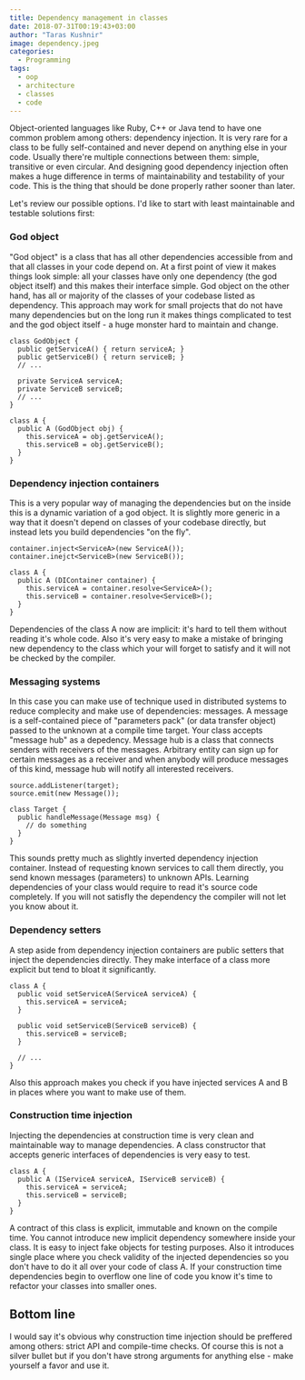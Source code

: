 ```yaml
---
title: Dependency management in classes
date: 2018-07-31T00:19:43+03:00
author: "Taras Kushnir"
image: dependency.jpeg
categories:
  - Programming
tags:
  - oop
  - architecture
  - classes
  - code
---
```


Object-oriented languages like Ruby, C++ or Java tend to have one common problem among others: dependency injection. It is very rare for a class to be fully self-contained and never depend on anything else in your code. Usually there're multiple connections between them: simple, transitive or even circular. And designing good dependency injection often makes a huge difference in terms of maintainability and testability of your code. This is the thing that should be done properly rather sooner than later.

Let's review our possible options. I'd like to start with least maintainable and testable solutions first:

### God object

"God object" is a class that has all other dependencies accessible from and that all classes in your code depend on. At a first point of view it makes things look simple: all your classes have only one dependency (the god object itself) and this makes their interface simple. God object on the other hand, has all or majority of the classes of your codebase listed as dependency. This approach may work for small projects that do not have many dependencies but on the long run it makes things complicated to test and the god object itself - a huge monster hard to maintain and change.

```
class GodObject {
  public getServiceA() { return serviceA; }
  public getServiceB() { return serviceB; }
  // ...

  private ServiceA serviceA;
  private ServiceB serviceB;
  // ...
}

class A {
  public A (GodObject obj) {
    this.serviceA = obj.getServiceA();
    this.serviceB = obj.getServiceB();
  }
}
```

### Dependency injection containers

This is a very popular way of managing the dependencies but on the inside this is a dynamic variation of a god object. It is slightly more generic in a way that it doesn't depend on classes of your codebase directly, but instead lets you build dependencies "on the fly".

```
container.inject<ServiceA>(new ServiceA());
container.inejct<ServiceB>(new ServiceB());

class A {
  public A (DIContainer container) {
    this.serviceA = container.resolve<ServiceA>();
    this.serviceB = container.resolve<ServiceB>();
  }
}
```

Dependencies of the class A now are implicit: it's hard to tell them without reading it's whole code. Also it's very easy to make a mistake of bringing new dependency to the class which your will forget to satisfy and it will not be checked by the compiler.


### Messaging systems

In this case you can make use of technique used in distributed systems to reduce complecity and make use of dependencies: messages. A message is a self-contained piece of "parameters pack" (or data transfer object) passed to the unknown at a compile time target. Your class accepts "message hub" as a depedency. Message hub is a class that connects senders with receivers of the messages. Arbitrary entity can sign up for certain messages as a receiver and when anybody will produce messages of this kind, message hub will notify all interested receivers. 

```
source.addListener(target);
source.emit(new Message());

class Target {
  public handleMessage(Message msg) {
    // do something
  }
}
```

This sounds pretty much as slightly inverted dependency injection container. Instead of requesting known services to call them directly, you send known messages (parameters) to unknown APIs. Learning dependencies of your class would require to read it's source code completely. If you will not satisfly the dependency the compiler will not let you know about it. 


### Dependency setters

A step aside from dependency injection containers are public setters that inject the dependencies directly. They make interface of a class more explicit but tend to bloat it significantly.

```
class A {
  public void setServiceA(ServiceA serviceA) {
    this.serviceA = serviceA;
  }
  
  public void setServiceB(ServiceB serviceB) {
    this.serviceB = serviceB;
  }
  
  // ...
}
```

Also this approach makes you check if you have injected services A and B in places where you want to make use of them.

### Construction time injection

Injecting the dependencies at construction time is very clean and maintainable way to manage dependencies. A class constructor that accepts generic interfaces of dependencies is very easy to test.

```
class A {
  public A (IServiceA serviceA, IServiceB serviceB) {
    this.serviceA = serviceA;
    this.serviceB = serviceB;
  }
}
```

A contract of this class is explicit, immutable and known on the compile time. You cannot introduce new implicit dependency somewhere inside your class. It is easy to inject fake objects for testing purposes. Also it introduces single place where you check validity of the injected dependencies so you don't have to do it all over your code of class A. If your construction time dependencies begin to overflow one line of code you know it's time to refactor your classes into smaller ones.

## Bottom line

I would say it's obvious why construction time injection should be preffered among others: strict API and compile-time checks. Of course this is not a silver bullet but if you don't have strong arguments for anything else - make yourself a favor and use it.
